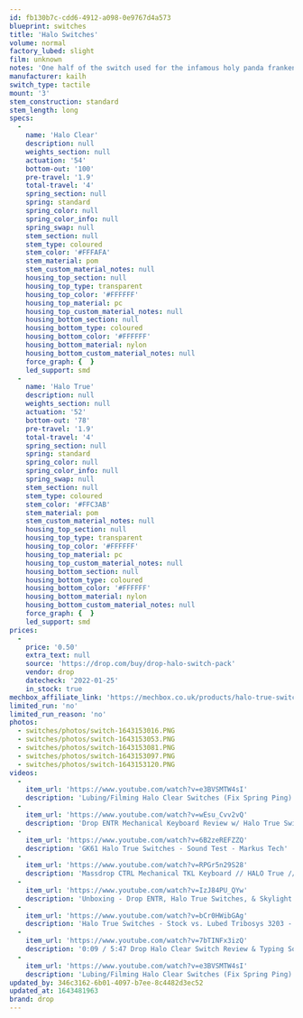 ```yaml
---
id: fb130b7c-cdd6-4912-a098-0e9767d4a573
blueprint: switches
title: 'Halo Switches'
volume: normal
factory_lubed: slight
film: unknown
notes: 'One half of the switch used for the infamous holy panda frankenswitch!'
manufacturer: kailh
switch_type: tactile
mount: '3'
stem_construction: standard
stem_length: long
specs:
  -
    name: 'Halo Clear'
    description: null
    weights_section: null
    actuation: '54'
    bottom-out: '100'
    pre-travel: '1.9'
    total-travel: '4'
    spring_section: null
    spring: standard
    spring_color: null
    spring_color_info: null
    spring_swap: null
    stem_section: null
    stem_type: coloured
    stem_color: '#FFFAFA'
    stem_material: pom
    stem_custom_material_notes: null
    housing_top_section: null
    housing_top_type: transparent
    housing_top_color: '#FFFFFF'
    housing_top_material: pc
    housing_top_custom_material_notes: null
    housing_bottom_section: null
    housing_bottom_type: coloured
    housing_bottom_color: '#FFFFFF'
    housing_bottom_material: nylon
    housing_bottom_custom_material_notes: null
    force_graph: {  }
    led_support: smd
  -
    name: 'Halo True'
    description: null
    weights_section: null
    actuation: '52'
    bottom-out: '78'
    pre-travel: '1.9'
    total-travel: '4'
    spring_section: null
    spring: standard
    spring_color: null
    spring_color_info: null
    spring_swap: null
    stem_section: null
    stem_type: coloured
    stem_color: '#FFC3AB'
    stem_material: pom
    stem_custom_material_notes: null
    housing_top_section: null
    housing_top_type: transparent
    housing_top_color: '#FFFFFF'
    housing_top_material: pc
    housing_top_custom_material_notes: null
    housing_bottom_section: null
    housing_bottom_type: coloured
    housing_bottom_color: '#FFFFFF'
    housing_bottom_material: nylon
    housing_bottom_custom_material_notes: null
    force_graph: {  }
    led_support: smd
prices:
  -
    price: '0.50'
    extra_text: null
    source: 'https://drop.com/buy/drop-halo-switch-pack'
    vendor: drop
    datecheck: '2022-01-25'
    in_stock: true
mechbox_affiliate_link: 'https://mechbox.co.uk/products/halo-true-switch?variant=14072270192682'
limited_run: 'no'
limited_run_reason: 'no'
photos:
  - switches/photos/switch-1643153016.PNG
  - switches/photos/switch-1643153053.PNG
  - switches/photos/switch-1643153081.PNG
  - switches/photos/switch-1643153097.PNG
  - switches/photos/switch-1643153120.PNG
videos:
  -
    item_url: 'https://www.youtube.com/watch?v=e3BVSMTW4sI'
    description: 'Lubing/Filming Halo Clear Switches (Fix Spring Ping) | Fully Modding a Drop CTRL High-Profile Part 3 - Austin V'
  -
    item_url: 'https://www.youtube.com/watch?v=wEsu_Cvv2vQ'
    description: 'Drop ENTR Mechanical Keyboard Review w/ Halo True Switches - minimalistik'
  -
    item_url: 'https://www.youtube.com/watch?v=6B2zeREFZZQ'
    description: 'GK61 Halo True Switches - Sound Test - Markus Tech'
  -
    item_url: 'https://www.youtube.com/watch?v=RPGr5n29S28'
    description: 'Massdrop CTRL Mechanical TKL Keyboard // HALO True // Unboxing - Review - Sound Test - RikySongSu'
  -
    item_url: 'https://www.youtube.com/watch?v=IzJ84PU_QYw'
    description: 'Unboxing - Drop ENTR, Halo True Switches, & Skylight Series Keycaps! || Review & Sound Test - Lil rice muncher gaming'
  -
    item_url: 'https://www.youtube.com/watch?v=bCr0HWibGAg'
    description: 'Halo True Switches - Stock vs. Lubed Tribosys 3203 - Kevin Muncie'
  -
    item_url: 'https://www.youtube.com/watch?v=7bTINFx3izQ'
    description: '0:09 / 5:47 Drop Halo Clear Switch Review & Typing Sounds (Stock, Fast vs. Slow) - Bored Bear'
  -
    item_url: 'https://www.youtube.com/watch?v=e3BVSMTW4sI'
    description: 'Lubing/Filming Halo Clear Switches (Fix Spring Ping) | Fully Modding a Drop CTRL High-Profile Part 3 - Austin V'
updated_by: 346c3162-6b01-4097-b7ee-8c4482d3ec52
updated_at: 1643481963
brand: drop
---
```

